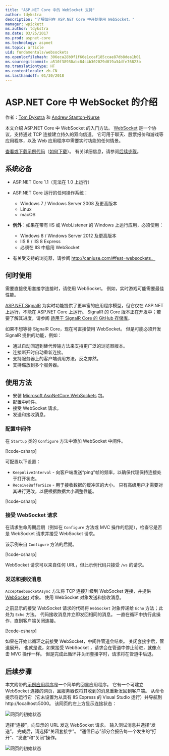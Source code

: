 ```yaml
---
title: "ASP.NET Core 中的 WebSocket 支持"
author: tdykstra
description: "了解如何在 ASP.NET Core 中开始使用 WebSocket。"
manager: wpickett
ms.author: tdykstra
ms.date: 03/25/2017
ms.prod: aspnet-core
ms.technology: aspnet
ms.topic: article
uid: fundamentals/websockets
ms.openlocfilehash: 306eca28b9f1f66e1ccaf185ccae87db8dea1b01
ms.sourcegitcommit: a510f38930abc84c4b302029d019a34dfe76823b
ms.translationtype: HT
ms.contentlocale: zh-CN
ms.lasthandoff: 01/30/2018
---
```

# <a name="introduction-to-websockets-in-aspnet-core"></a>ASP.NET Core 中 WebSocket 的介绍

作者：[Tom Dykstra](https://github.com/tdykstra) 和 [Andrew Stanton-Nurse](https://github.com/anurse)

本文介绍 ASP.NET Core 中 WebSocket 的入门方法。 [WebSocket](https://wikipedia.org/wiki/WebSocket) 是一个协议，支持通过 TCP 连接建立持久的双向信道。 它可用于聊天、股票报价和游戏等应用程序，以及 Web 应用程序中需要实时功能的任何情景。

[查看或下载示例代码](https://github.com/aspnet/Docs/tree/master/aspnetcore/fundamentals/websockets/sample)（[如何下载](xref:tutorials/index#how-to-download-a-sample)）。 有关详细信息，请参阅[后续步骤](#next-steps)。


## <a name="prerequisites"></a>系统必备

* ASP.NET Core 1.1（无法在 1.0 上运行）
* ASP.NET Core 运行的任何操作系统：
  
  * Windows 7 / Windows Server 2008 及更高版本
  * Linux
  * macOS

* **例外**：如果在带有 IIS 或 WebListener 的 Windows 上运行应用，必须使用：

  * Windows 8 / Windows Server 2012 及更高版本
  * IIS 8 / IIS 8 Express
  * 必须在 IIS 中启用 WebSocket

* 有关受支持的浏览器，请参阅 http://caniuse.com/#feat=websockets。

## <a name="when-to-use-it"></a>何时使用

需要直接使用套接字连接时，请使用 WebSocket。 例如，实时游戏可能需要最佳性能。

[ASP.NET SignalR](https://docs.microsoft.com/aspnet/signalr/overview/getting-started/introduction-to-signalr) 为实时功能提供了更丰富的应用程序模型，但它仅在 ASP.NET 上运行，不能在 ASP.NET Core 上运行。 SignalR 的 Core 版本正在开发中；若要了解其进度，请参阅 [适用于 SignalR Core 的 GitHub 存储库](https://github.com/aspnet/SignalR)。

如果不想等待 SignalR Core，现在可直接使用 WebSocket。 但是可能必须开发 SignalR 提供的功能，例如：

* 通过自动回退到替代传输方法来支持更广泛的浏览器版本。
* 连接断开时自动重新连接。
* 支持服务器上的客户端调用方法，反之亦然。
* 支持缩放到多个服务器。

## <a name="how-to-use-it"></a>使用方法

* 安装 [Microsoft.AspNetCore.WebSockets](https://www.nuget.org/packages/Microsoft.AspNetCore.WebSockets/) 包。
* 配置中间件。
* 接受 WebSocket 请求。
* 发送和接收消息。

### <a name="configure-the-middleware"></a>配置中间件

在 `Startup` 类的 `Configure` 方法中添加 WebSocket 中间件。

[!code-csharp[](websockets/sample/Startup.cs?name=UseWebSockets)]

可配置以下设置：

* `KeepAliveInterval` - 向客户端发送“ping”帧的频率，以确保代理保持连接处于打开状态。
* `ReceiveBufferSize` - 用于接收数据的缓冲区的大小。 只有高级用户才需要对其进行更改，以便根据数据大小调整性能。

[!code-csharp[](websockets/sample/Startup.cs?name=UseWebSocketsOptions)]

### <a name="accept-websocket-requests"></a>接受 WebSocket 请求

在请求生命周期后期（例如在 `Configure` 方法或 MVC 操作的后期），检查它是否是 WebSocket 请求并接受 WebSocket 请求。

该示例来自 `Configure` 方法的后期。

[!code-csharp[](websockets/sample/Startup.cs?name=AcceptWebSocket&highlight=7)]

WebSocket 请求可以来自任何 URL，但此示例代码只接受 `/ws` 的请求。

### <a name="send-and-receive-messages"></a>发送和接收消息

`AcceptWebSocketAsync` 方法将 TCP 连接升级到 WebSocket 连接，并提供 [WebSocket](https://docs.microsoft.com/dotnet/core/api/system.net.websockets.websocket) 对象。 使用 WebSocket 对象发送和接收消息。

之前显示的接受 WebSocket 请求的代码将 `WebSocket` 对象传递给 `Echo` 方法；此处为 `Echo` 方法。 代码接收消息并立即发回相同的消息。 一直在循环中执行此操作，直到客户端关闭连接。 

[!code-csharp[](websockets/sample/Startup.cs?name=Echo)]

如果在开始此循环之前接受 WebSocket，中间件管道会结束。  关闭套接字后，管道展开。 也就是说，如果接受 WebSocket ，请求会在管道中停止前进，就像点击 MVC 操作一样。  但是完成此循环并关闭套接字时，请求将在管道中后退。

## <a name="next-steps"></a>后续步骤

本文附带的[示例应用程序](https://github.com/aspnet/Docs/tree/master/aspnetcore/fundamentals/websockets/sample)是一个简单的回显应用程序。 它有一个可建立 WebSocket 连接的网页，且服务器仅将其收到的消息重新发回到客户端。 从命令提示符运行它（它未设置为从具有 IIS Express 的 Visual Studio 运行）并导航到 http://localhost:5000。 该网页的左上方显示连接状态：

![网页的初始状态](websockets/_static/start.png)

选择“连接”，向显示的 URL 发送 WebSocket 请求。  输入测试消息并选择“发送”。 完成后，请选择“关闭套接字”。 “通信日志”部分会报告每一个发生的“打开”、“发送”和“关闭”操作。

![网页的初始状态](websockets/_static/end.png)
